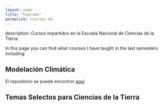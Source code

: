 ```yaml
--- 
layout: page
title: "Courses"
permalink: courses.md
---
```



description: Cursos impartidos en la Escuela Nacional de Ciencias de la Tierra.

In this page you can find what courses I have taught in the last semesters including: 

## Modelación Climática

El repositorio se puede encontrar [aquí](https://github.com/JLGarciaFranco/Modelacion_Climatica/tree/main)

## Temas Selectos para Ciencias de la Tierra
